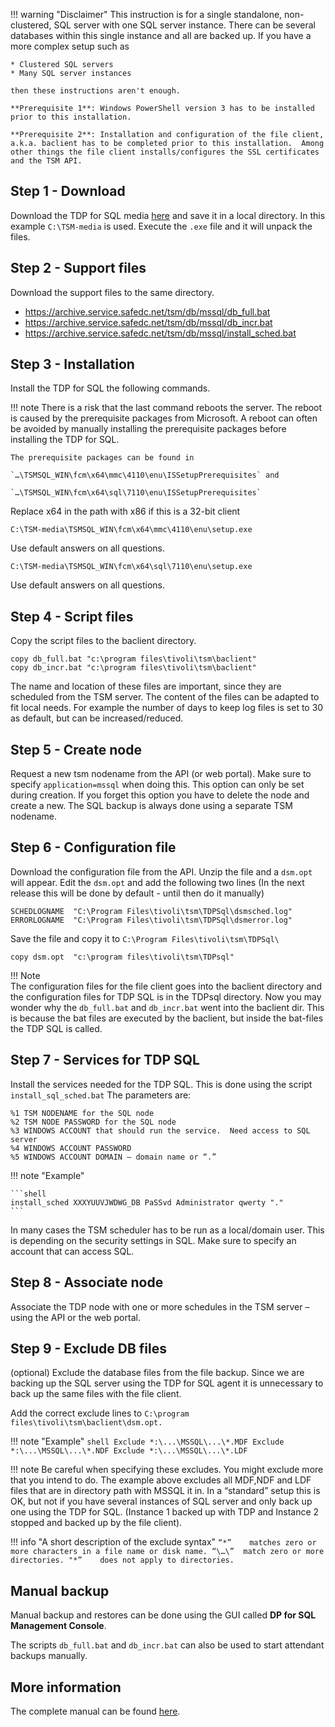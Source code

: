 !!! warning "Disclaimer"
     This instruction is for a single standalone, non-clustered, SQL server with one SQL server instance.  There can be several databases within this single instance and all are backed up. If you have a more complex setup such as

    * Clustered SQL servers
    * Many SQL server instances

    then these instructions aren't enough.

    **Prerequisite 1**: Windows PowerShell version 3 has to be installed prior to this installation.

    **Prerequisite 2**: Installation and configuration of the file client, a.k.a. baclient has to be completed prior to this installation.  Among other things the file client installs/configures the SSL certificates and the TSM API.

## Step 1 - Download

Download the TDP for SQL media [here](https://archive.service.safedc.net/tsm/db/mssql/TSM_DB_7.1.1_DP_MS_SQL_ML.exe) and save it in a local directory.  In this example `C:\TSM-media` is used. Execute the `.exe` file and it will unpack the files.

## Step 2 - Support files

Download the support files to the same directory.

- https://archive.service.safedc.net/tsm/db/mssql/db_full.bat
- https://archive.service.safedc.net/tsm/db/mssql/db_incr.bat
- https://archive.service.safedc.net/tsm/db/mssql/install_sched.bat

## Step 3 - Installation

Install the TDP for SQL the following commands.

!!! note
    There is a risk that the last command reboots the server.  The reboot is caused by the prerequisite packages from Microsoft.  A reboot can often be avoided by manually installing the prerequisite packages before installing the TDP for SQL.  

    The prerequisite packages can be found in

    `…\TSMSQL_WIN\fcm\x64\mmc\4110\enu\ISSetupPrerequisites` and

    `…\TSMSQL_WIN\fcm\x64\sql\7110\enu\ISSetupPrerequisites`

Replace x64 in the path with x86 if this is a 32-bit client

    C:\TSM-media\TSMSQL_WIN\fcm\x64\mmc\4110\enu\setup.exe

Use default answers on all questions.

    C:\TSM-media\TSMSQL_WIN\fcm\x64\sql\7110\enu\setup.exe

Use default answers on all questions.

## Step 4 - Script files

Copy the script files to the baclient directory.

```shell
copy db_full.bat "c:\program files\tivoli\tsm\baclient"
copy db_incr.bat "c:\program files\tivoli\tsm\baclient"
```

The name and location of these files are important, since they are scheduled from the TSM server. The content of the files can be adapted to fit local needs.  For example the number of days to keep log files is set to 30 as default, but can be increased/reduced.

## Step 5 - Create node

Request a new tsm nodename from the API (or web portal).  Make sure to specify `application=mssql` when doing this.   This option can only be set during creation.  If you forget this option you have to delete the node and create a new.
The SQL backup is always done using a separate TSM nodename.

## Step 6 - Configuration file

Download the configuration file from the API.   Unzip the file and a `dsm.opt` will appear.
Edit the `dsm.opt` and add the following two lines (In the next release this will be done by default - until then do it manually)

```shell
SCHEDLOGNAME  "C:\Program Files\tivoli\tsm\TDPSql\dsmsched.log"
ERRORLOGNAME  "C:\Program Files\tivoli\tsm\TDPSql\dsmerror.log"
```

Save the file and copy it to `C:\Program Files\tivoli\tsm\TDPSql\`

```shell
copy dsm.opt  "c:\program files\tivoli\tsm\TDPsql"
```

!!! Note  
    The configuration files for the file client goes into the baclient directory and the configuration files for TDP SQL is in the TDPsql directory.  Now you may wonder why the `db_full.bat` and `db_incr.bat` went into the baclient dir.  This is because the bat files are executed by the baclient, but inside the bat-files the TDP SQL is called.

## Step 7 - Services for TDP SQL

Install the services needed for the TDP SQL.  This is done using the script `install_sql_sched.bat` The parameters are:

```shell
%1 TSM NODENAME for the SQL node
%2 TSM NODE PASSWORD for the SQL node
%3 WINDOWS ACCOUNT that should run the service.  Need access to SQL server
%4 WINDOWS ACCOUNT PASSWORD
%5 WINDOWS ACCOUNT DOMAIN – domain name or “.”
```

!!! note "Example"

    ```shell
    install_sched XXXYUUVJWDWG_DB PaSSvd Administrator qwerty "."
    ```

In many cases the TSM scheduler has to be run as a local/domain user.  This is depending on the security settings in SQL.  Make sure to specify an account that can access SQL.

## Step 8 - Associate node

Associate the TDP node with one or more schedules in the TSM server – using the API or the web portal.

## Step 9 - Exclude DB files

(optional) Exclude the database files from the file backup.  Since we are backing up the SQL server using the TDP for SQL agent it is unnecessary to back up the same files with the file client.

Add the correct exclude lines to `C:\program files\tivoli\tsm\baclient\dsm.opt.`   

!!! note "Example"
    ```shell
    Exclude *:\...\MSSQL\...\*.MDF
    Exclude *:\...\MSSQL\...\*.NDF
    Exclude *:\...\MSSQL\...\*.LDF
    ```

!!! note
    Be careful when specifying these excludes.  You might exclude more that you intend to do. The example above excludes all MDF,NDF and LDF files that are in directory path with MSSQL it in.  In a “standard” setup this is OK, but not if you have several instances of SQL server and only back up one using the TDP for SQL. (Instance 1 backed up with TDP and Instance 2 stopped and backed up by the file client).

!!! info "A short description of the exclude syntax"
    ```
    “*”    matches zero or more characters in a file name or disk name.
    “\…\”  match zero or more directories.
    "*”    does not apply to directories.
    ```

## Manual backup

Manual backup and restores can be done using the GUI called **DP for SQL Management Console**.

The scripts `db_full.bat` and `db_incr.bat` can also be used to start attendant backups manually.

## More information

The complete manual can be found [here](http://www-01.ibm.com/support/knowledgecenter/SSGSG7_7.1.0/com.ibm.itsm.db.sql.doc/b_dp_sql_iuguide.pdf).
